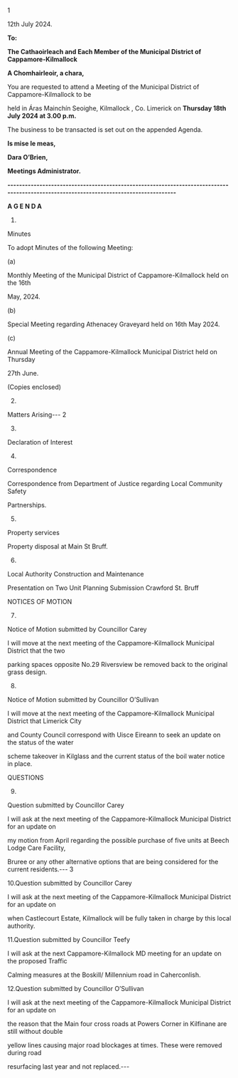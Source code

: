 1

12th July 2024.

**To:**

**The Cathaoirleach and Each Member of the Municipal District of Cappamore-Kilmallock**

**A Chomhairleoir, a chara,**

You are requested to attend a Meeting of the Municipal District of Cappamore-Kilmallock to be

held in Áras Mainchín Seoighe, Kilmallock , Co. Limerick on **Thursday 18th** **July 2024 at 3.00 p.m.**

The business to be transacted is set out on the appended Agenda.

**Is mise le meas,**

**Dara O’Brien,**

**Meetings Administrator.**

**--------------------------------------------------------------------------------------------------------------------------------------**

**A G E N D A**

1.

Minutes

To adopt Minutes of the following Meeting:

(a)

Monthly Meeting of the Municipal District of Cappamore-Kilmallock held on the 16th

May, 2024.

(b)

Special Meeting regarding Athenacey Graveyard held on 16th May 2024.

(c)

Annual Meeting of the Cappamore-Kilmallock Municipal District held on Thursday

27th June.

(Copies enclosed)

2.

Matters Arising---
2

3.

Declaration of Interest

4.

Correspondence

Correspondence from Department of Justice regarding Local Community Safety

Partnerships.

5.

Property services

Property disposal at Main St Bruff.

6.

Local Authority Construction and Maintenance

Presentation on Two Unit Planning Submission Crawford St. Bruff

NOTICES OF MOTION

7.

Notice of Motion submitted by Councillor Carey

I will move at the next meeting of the Cappamore-Kilmallock Municipal District that the two

parking spaces opposite No.29 Riversview be removed back to the original grass design.

8.

Notice of Motion submitted by Councillor O’Sullivan

I will move at the next meeting of the Cappamore-Kilmallock Municipal District that Limerick City

and County Council correspond with Uisce Eireann to seek an update on the status of the water

scheme takeover in Kilglass and the current status of the boil water notice in place.

QUESTIONS

9.

Question submitted by Councillor Carey

I will ask at the next meeting of the Cappamore-Kilmallock Municipal District for an update on

my motion from April regarding the possible purchase of five units at Beech Lodge Care Facility,

Bruree or any other alternative options that are being considered for the current residents.---
3

10.Question submitted by Councillor Carey

I will ask at the next meeting of the Cappamore-Kilmallock Municipal District for an update on

when Castlecourt Estate, Kilmallock will be fully taken in charge by this local authority.

11.Question submitted by Councillor Teefy

I will ask at the next Cappamore-Kilmallock MD meeting for an update on the proposed Traffic

Calming measures at the Boskill/ Millennium road in Caherconlish.

12.Question submitted by Councillor O’Sullivan

I will ask at the next meeting of the Cappamore-Kilmallock Municipal District for an update on

the reason that the Main four cross roads at Powers Corner in Kilfinane are still without double

yellow lines causing major road blockages at times. These were removed during road

resurfacing last year and not replaced.---
